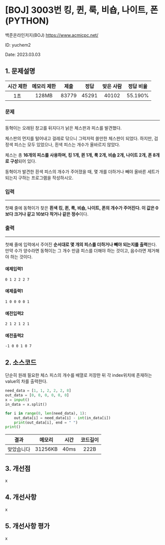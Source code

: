 # [BOJ] 3003번 킹, 퀸, 룩, 비숍, 나이트, 폰 (PYTHON)
백준온라인저지(BOJ) https://www.acmicpc.net/

ID: yuchem2

Date: 2023.03.03

## 1. 문제설명
| 시간 제한 | 메모리 제한 | 제출  | 정답 | 맞은 사람 | 정답 비율 |
| :---: | :---: | :---: | :---: | :---: | :---: |
| 1초 | 128MB | 83779 | 45291 | 40102 | 55.190%  |

### 문제
---
동혁이는 오래된 창고를 뒤지다가 낡은 체스판과 피스를 발견했다.

체스판의 먼지를 털어내고 걸레로 닦으니 그럭저럭 쓸만한 체스판이 되었다. 하지만, 검정색 피스는 모두 있었으나, 흰색 피스는 개수가 올바르지 않았다.

체스는 총 **16개의 피스를 사용하며, 킹 1개, 퀸 1개, 룩 2개, 비숍 2개, 나이트 2개, 폰 8개로 구성**되어 있다.

동혁이가 발견한 흰색 피스의 개수가 주어졌을 때, 몇 개를 더하거나 빼야 올바른 세트가 되는지 구하는 프로그램을 작성하시오.


### 입력
---
첫째 줄에 동혁이가 찾은 **흰색 킹, 퀸, 룩, 비숍, 나이트, 폰의 개수가 주어진다. 이 값은 0보다 크거나 같고 10보다 작거나 같은 정수**이다.

### 출력
---
첫째 줄에 입력에서 주어진 **순서대로 몇 개의 피스를 더하거나 빼야 되는지를 출력**한다. 만약 수가 양수라면 동혁이는 그 개수 만큼 피스를 더해야 하는 것이고, 음수라면 제거해야 하는 것이다.

#### 예제입력1
```
0 1 2 2 2 7
```
#### 예제출력1
```
1 0 0 0 0 1
```

#### 예전입력2
```
2 1 2 1 2 1
```

#### 예전출력2
```
-1 0 0 1 0 7
```

## 2. 소스코드
단순히 원래 필요한 체스 피스의 개수를 배열로 저장한 뒤 각 index위치에 존재하는 value의 차를 출력한다.

```Python
need_data = [1, 1, 2, 2, 2, 8]
out_data = [0, 0, 0, 0, 0, 0]
x = input()
in_data = x.split()

for i in range(0, len(need_data), 1):
    out_data[i] = need_data[i] - int(in_data[i])
    print(out_data[i], end = " ")
print()
```

| 결과 | 메모리 | 시간 | 코드길이 |
|:---:|:-----: | :---: | :----: |
| 맞았습니다 | 31256KB | 40ms | 222B |


## 3. 개선점
x

## 4. 개선사항
x

## 5. 개선사항 평가
x

